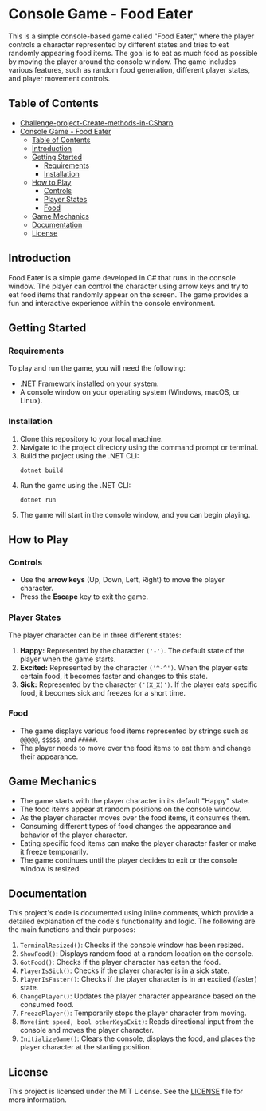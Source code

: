 
# Console Game - Food Eater

This is a simple console-based game called "Food Eater," where the player controls a character represented by different states and tries to eat randomly appearing food items. The goal is to eat as much food as possible by moving the player around the console window. The game includes various features, such as random food generation, different player states, and player movement controls.

## Table of Contents
- [Challenge-project-Create-methods-in-CSharp](#challenge-project-create-methods-in-csharp)
- [Console Game - Food Eater](#console-game---food-eater)
  - [Table of Contents](#table-of-contents)
  - [Introduction](#introduction)
  - [Getting Started](#getting-started)
    - [Requirements](#requirements)
    - [Installation](#installation)
  - [How to Play](#how-to-play)
    - [Controls](#controls)
    - [Player States](#player-states)
    - [Food](#food)
  - [Game Mechanics](#game-mechanics)
  - [Documentation](#documentation)
  - [License](#license)

## Introduction

Food Eater is a simple game developed in C# that runs in the console window. The player can control the character using arrow keys and try to eat food items that randomly appear on the screen. The game provides a fun and interactive experience within the console environment.

## Getting Started

### Requirements

To play and run the game, you will need the following:

- .NET Framework installed on your system.
- A console window on your operating system (Windows, macOS, or Linux).

### Installation

1. Clone this repository to your local machine.
2. Navigate to the project directory using the command prompt or terminal.
3. Build the project using the .NET CLI:
   ```
   dotnet build
   ```
4. Run the game using the .NET CLI:
   ```
   dotnet run
   ```
5. The game will start in the console window, and you can begin playing.

## How to Play



### Controls

- Use the **arrow keys** (Up, Down, Left, Right) to move the player character.
- Press the **Escape** key to exit the game.

### Player States

The player character can be in three different states:

1. **Happy:** Represented by the character `('-')`. The default state of the player when the game starts.
2. **Excited:** Represented by the character `('^-^')`. When the player eats certain food, it becomes faster and changes to this state.
3. **Sick:** Represented by the character `('(X_X)')`. If the player eats specific food, it becomes sick and freezes for a short time.

### Food

- The game displays various food items represented by strings such as `@@@@@`, `$$$$$`, and `#####`.
- The player needs to move over the food items to eat them and change their appearance.

## Game Mechanics

- The game starts with the player character in its default "Happy" state.
- The food items appear at random positions on the console window.
- As the player character moves over the food items, it consumes them.
- Consuming different types of food changes the appearance and behavior of the player character.
- Eating specific food items can make the player character faster or make it freeze temporarily.
- The game continues until the player decides to exit or the console window is resized.

## Documentation

This project's code is documented using inline comments, which provide a detailed explanation of the code's functionality and logic. The following are the main functions and their purposes:

1. `TerminalResized()`: Checks if the console window has been resized.
2. `ShowFood()`: Displays random food at a random location on the console.
3. `GotFood()`: Checks if the player character has eaten the food.
4. `PlayerIsSick()`: Checks if the player character is in a sick state.
5. `PlayerIsFaster()`: Checks if the player character is in an excited (faster) state.
6. `ChangePlayer()`: Updates the player character appearance based on the consumed food.
7. `FreezePlayer()`: Temporarily stops the player character from moving.
8. `Move(int speed, bool otherKeysExit)`: Reads directional input from the console and moves the player character.
9. `InitializeGame()`: Clears the console, displays the food, and places the player character at the starting position.



## License

This project is licensed under the MIT License. See the [LICENSE](LICENSE) file for more information.
